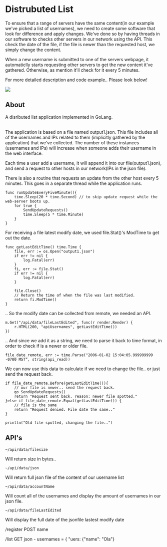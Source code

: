 # Distrubuted List
<p>To ensure that a range of servers have the same content(in our example we've picked a list of usernames), we need to create some software that look for difference and apply changes. We've done so by having threads in our software to checks other servers in our network using the API. This check the date of the file, if the file is newer than the requested host, we simply change the content. 
</p><p>
When a new username is submitted to one of the servers webpage, it automaticlly starts requesting other servers to get the new content it've gathered. Otherwise, as mention it'll check for it every 5 minutes. 
</p> <p>
For more detailed description and code example.. Please look below! 
</p>
<img src ="http://i.imgur.com/CS9cUnw.png">


## About
A disributed list application implemented in GoLang. 
<br><br><p>
The application is based on a file named output1.json. This file includes all of the usernames and IPs related to them (implicitly gathered by the application) that we've collected. The number of these instances (usernames and IPs) will increase when someone adds their username in the web interface. 
</p><p>
Each time a user add a username, it will append it into our file(output1.json), and send a request to other hosts in our network(IPs in the json file).
</p><p>
There is also a routine that requests an update from the other host every 5 minutes. This goes in a separate thread while the application runs.
</p>

```golang
func runUpdateEveryFiveMinute(){
	time.Sleep(20 * time.Second) // to skip update request while the web-server boots up.
	for true {
		SendUpdateRequests()
		time.Sleep(5 * time.Minute)
	}
}
```
For receiving a file latest modify date, we used file.Stat()'s ModTime to get out the date.

```golang
func getLastEditTime() time.Time {
	file, err := os.Open("output1.json")
	if err != nil {
		log.Fatal(err)
	}
	fi, err := file.Stat()
	if err != nil {
		log.Fatal(err)
	}

	file.Close()
	// Return the time of when the file was last modified.
	return fi.ModTime()
}
```
.. So the modify date can be collected from remote, we needed an API.

```golang
m.Get("/api/data/fileLastEdited", func(r render.Render) {
	r.HTML(200, "apiUsernames", getLastEditTime())
})
```
.. And since we add it as a string, we need to parse it back to time format, in order to check if is a newer or older file.

```golang
file_date_remote, err := time.Parse("2006-01-02 15:04:05.999999999 -0700 MST", string(api_read))
```

We can now use this data to calculate if we need to change the file.. or just send the request back.
```golang
if file_date_remote.Before(getLastEditTime()){
	// our file is newer.. send the request back.
	go SendUpdateRequests()
	return "Request sent back. reason: newer file spotted."
}else if file_date_remote.Equal(getLastEditTime()) {
	// file is the same
	return "Request denied. File date the same.."
}

println("Old file spotted, changing the file..")
```

## API's

```
~/api/data/filesize
```
Will return size in bytes..
```
~/api/data/json
```
Will return full json file of the content of our username list
```
~/api/data/accountName
```
Will count all of the usernames and display the amount of usernames in our json file.
```
~/api/data/fileLastEdited
```
Will display the full date of the jsonfile lastest modify date

/register	POST name

/list		GET json - usernames = { "uers: {"name": "Ola"}


